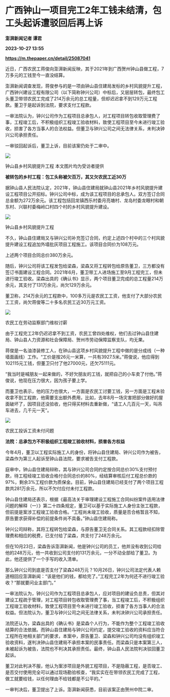 # 广西钟山一项目完工2年工钱未结清，包工头起诉遭驳回后再上诉
**澎湃新闻记者 谭君**

**2023-10-27 13:55**

**https://m.thepaper.cn/detail/25087041**

近日，广西农民工蒋俊向澎湃新闻反映，其于2021年到广西贺州钟山县做工程，7万多元的工钱至今一直没结算。

澎湃新闻调查发现，蒋俊参与的是一项由钟山县住建局发标的乡村风貌提升工程，广西钟兴建设工程有限公司（以下简称钟兴公司）中标后，又层层转包，最终包工头董卫带领农民工完成了214万余元的总工程量，但却迟迟拿不到129万元工程款。董卫于是起诉到法院，要求支付工程款。

一审法院认为，钟兴公司作为工程项目总承包人，对工程项目转包收取管理费了事，工程竣工后，不积极组织工程竣工验收材料，致使工程项目至今未进行竣工验收，损害了各方当事人的合法权益。但董卫与钟兴公司之间无法律关系，未判决钟兴公司承担责任。

一审驳回起诉后，董卫上诉，目前该案仍处于二审中。

![](https://imagecloud.thepaper.cn/thepaper/image/275/908/555.jpg)

钟山县乡村风貌提升工程 本文图片均为受访者提供

**被转包的乡村工程：包工头称被欠百万，其又欠农民工近30万**

据钟山县人民法院认定，2021年，钟山县住建局就钟山县2021年乡村风貌提升建设工程项目公开招标。钟兴公司中标，成为该工程项目的总承包人。双方签订合同总金额为272万余元。该工程包括回龙镇西乐村委月亮塘村、龙岛村委龙眼村和朝东村、兴联村委梅岭口村四个村的乡村风貌提升建设。

![](https://imagecloud.thepaper.cn/thepaper/image/275/908/556.jpg)

钟山县乡村风貌提升工程

不久，钟山县住建局又与钟兴公司补充签订合同，约定上述四个村中的三个村风貌提升建设工程追加外墙批灰项目工程施工。该项目合同价为108万元。

上述两个项目合同总价380万余元。

随后，钟兴公司将该工程发包给梁森，梁森又将工程转包给原告董卫，三方都没有签订书面建设工程合同。2021年6月，董卫带工人进场施工至9月工程完工，但未进行竣工验收。梁森出具的《确认书》显示，两个项目董卫完成的总工程量214万余元，其支付了131万余元，尚欠129万余元。

董卫称，214万余元的工程款中，100多万元是农民工工资，他支付了大部分农民工工资，尚欠蒋俊等二十多名农民工近30万元工资。

![](https://imagecloud.thepaper.cn/thepaper/image/275/908/557.jpg)

农民工在劳动监察部门维权讨薪

由于工程完工2年仍迟迟拿不到工资，农民工曾四处维权，他们去过钟山县住建局、钟山县人力资源和社会保障局、贺州市劳动保障监察支队，均无果。

蒋俊是一名油漆装修工人，在钟山县这项乡村风貌提升工程中做的是分成线（一种墙面画线）工作。“工价是按26元一米算，一共有3927.5米。”蒋俊说，他应得到102115元工钱，但董卫只付了他27000元，还欠75111元。

“我当时是喊朋友一起来做的，不好欠朋友的工钱，就把自己的小车卖了付他。”蒋俊说，他现在压力很大，因为孩子要上学。

而董卫也表示，他的压力也很大，一方面是农民工讨要工钱，另一方面是工程未验收拿不到工程款，他需要支出额外费用，比如，去年8月一场灾害把部分做好的屋面破坏了，因项目还没验收，他只得买材料去重新做，“请工人几百元一天，叫吊车进去，几千元一天”。

![](https://imagecloud.thepaper.cn/thepaper/image/275/908/558.jpg)

农民工投诉工资未付问题

**法院：总承包方不积极组织工程竣工验收材料，损害各方权益**

今年4月，董卫以工程实际施工人的身份，将钟山县住建局、钟兴公司作为被告，梁森作为第三人起诉至钟山县法院，要求被告支付工程款。

庭审中，钟山县住建局辩称，其与钟兴公司合同约定按合同总价30%支付预付款，待工程经竣工验收合格付合同总价的80%，经结算审核后付工程总价款的97%，剩余3%工程价款为质保金。目前，钟山县住建局已经支付了两个项目工程款共281万余元，所以不欠付应付未付工程款。

钟山县住建局还表示，根据《最高法关于审理建设工程施工合同纠纷案件适用法律问题的解释（一）》第二十四条规定，董卫可以基于实际施工人身份主张工程款，但前提是案涉工程竣工验收合格。“工程尚未竣工验收，质量是否合格暂且不知，原告要求获得补偿的前提条件尚不具备。”钟山县住建局称。

钟兴公司辩称，其将工程转包给梁森，与原告董卫无合同关系。其工程款经扣除管理费和相应的税费，已支付给了梁森，共支付了248万余元。

但在10月23日，梁森告诉澎湃新闻，他是钟兴公司的员工，他并没有收到公司给他的248万元，他一共收到公司支付的131万余元，一分不动全部给了董卫。为此，他还提供了一个手写的收入清单。

那么钟兴公司到底是否支付了梁森248万元？10月26日，钟兴公司法定代表人赖道相回应澎湃新闻：“该是他们的钱，都给完了。”工程完工2年为何还不进行竣工验收？“那就要问业主部门。”

一审法院认为，钟兴公司作为工程项目总承包人，应对项目的建设负总责，但其对建设工程疏于管理，对工程项目转包收取管理费了事，当工程竣工后，不积极组织工程竣工验收材料，致使工程项目至今未进行竣工验收，损害了各方当事人的合法权益。但法院认为，董卫与钟兴公司之间无法律关系，未判决钟兴公司承担责任。

法院还认为，梁森出具的《确认书》是梁森个人行为，不能作为整个工程竣工验收结算的合法依据。而钟山县住建局与钟兴公司约定，提交竣工验收的资料应当符合工程所在地相关部门的要求，本案中，原告董卫、梁森和钟兴公司均没有组织竣工验收资料，遂判决钟山县住建局不承担本案的民事责任。而梁森只是本案第三人，未被起诉为被告，法院也不判决其承担责任。最终，钟山县人民法院判决驳回董卫起诉。

董卫对此判决不服，他认为案涉项目是外貌工程项目，不是隐蔽工程，是否竣工、是否交付使用完全可以通过现场勘验核查，“我实实在在带领农民工完成了工程，做工就要给钱，以任何理由不给钱都是不公平的。”

一审判决后，董卫提出了上诉。澎湃新闻获悉，目前该案正由贺州中院二审。
